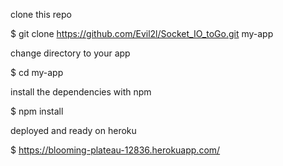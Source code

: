 clone this repo

$ git clone https://github.com/Evil2l/Socket_IO_toGo.git my-app

change directory to your app

$ cd my-app

install the dependencies with npm

$ npm install


deployed and ready on heroku

$ https://blooming-plateau-12836.herokuapp.com/
